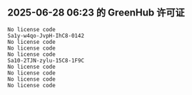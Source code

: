 ## 2025-06-28 06:23 的 GreenHub 许可证
```
No license code
Sa1y-w4qo-JvpH-IhC8-0142
No license code
No license code
No license code
Sa10-2TJN-zylu-15C8-1F9C
No license code
No license code
No license code
No license code
```

